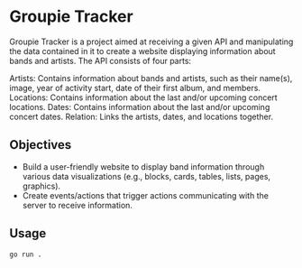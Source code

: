 # Groupie Tracker

Groupie Tracker is a project aimed at receiving a given API and manipulating the data contained in it to create a website displaying information about bands and artists. The API consists of four parts:

Artists: Contains information about bands and artists, such as their name(s), image, year of activity start, date of their first album, and members.
Locations: Contains information about the last and/or upcoming concert locations.
Dates: Contains information about the last and/or upcoming concert dates.
Relation: Links the artists, dates, and locations together.

## Objectives

- Build a user-friendly website to display band information through various data visualizations (e.g., blocks, cards, tables, lists, pages, graphics).
- Create events/actions that trigger actions communicating with the server to receive information.

## Usage

```
go run .
```